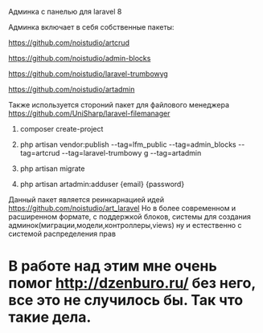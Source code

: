 Админка с панелью для laravel 8

Админка включает в себя собственные пакеты:

https://github.com/noistudio/artcrud

https://github.com/noistudio/admin-blocks

https://github.com/noistudio/laravel-trumbowyg

https://github.com/noistudio/artadmin



Также используется стороний пакет для файлового менеджера 
https://github.com/UniSharp/laravel-filemanager

1.  composer create-project
2. php artisan vendor:publish --tag=lfm_public --tag=admin_blocks --tag=artcrud --tag=laravel-trumbowy
   g --tag=artadmin

3.  php artisan migrate
4.  php artisan artadmin:adduser {email} {password}


Данный пакет является реинкарнацией идей https://github.com/noistudio/art_laravel
Но в более современном и расширенном формате, с поддержкой блоков, системы для создания  админок(миграции,модели,контроллеры,views)
ну и естественно с системой распределения прав

# В работе над этим мне очень помог http://dzenburo.ru/ без него, все это не случилось бы. Так что такие дела.


